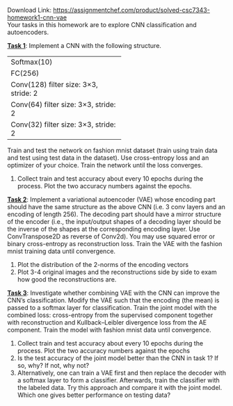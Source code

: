 Download Link: https://assignmentchef.com/product/solved-csc7343-homework1-cnn-vae
<br>
Your tasks in this homework are to explore CNN classification and autoencoders.

<strong><u>Task 1</u></strong>: Implement a CNN with the following structure.

<table width="246">

 <tbody>

  <tr>

   <td width="246">Softmax(10)</td>

  </tr>

  <tr>

   <td width="246">FC(256)</td>

  </tr>

  <tr>

   <td width="246">Conv(128) filter size: 3×3, stride: 2</td>

  </tr>

  <tr>

   <td width="246">Conv(64) filter size: 3×3, stride: 2</td>

  </tr>

  <tr>

   <td width="246">Conv(32) filter size: 3×3, stride: 2</td>

  </tr>

 </tbody>

</table>

Train and test the network on fashion mnist dataset (train using train data and test using test data in the dataset). Use cross-entropy loss and an optimizer of your choice. Train the network until the loss converges.

<ol>

 <li>Collect train and test accuracy about every 10 epochs during the process. Plot the two accuracy numbers against the epochs.</li>

</ol>

<strong><u>Task 2</u></strong>: Implement a variational autoencoder (VAE) whose encoding part should have the same structure as the above CNN (i.e. 3 conv layers and an encoding of length 256). The decoding part should have a mirror structure of the encoder (i.e., the input/output shapes of a decoding layer should be the inverse of the shapes at the corresponding encoding layer. Use ConvTranspose2D as reverse of Conv2d). You may use squared error or binary cross-entropy as reconstruction loss. Train the VAE with the fashion mnist training data until convergence.

<ol>

 <li>Plot the distribution of the 2-norms of the encoding vectors</li>

 <li>Plot 3-4 original images and the reconstructions side by side to exam how good the reconstructions are.</li>

</ol>

<strong><u>Task 3</u></strong>: Investigate whether combining VAE with the CNN can improve the CNN’s classification. Modify the VAE such that the encoding (the mean) is passed to a softmax layer for classification. Train the joint model with the combined loss: cross-entropy from the supervised component together with reconstruction and Kullback–Leibler divergence loss from the AE component. Train the model with fashion mnist data until convergence.

<ol>

 <li>Collect train and test accuracy about every 10 epochs during the process. Plot the two accuracy numbers against the epochs</li>

 <li>Is the test accuracy of the joint model better than the CNN in task 1? If so, why? If not, why not?</li>

 <li>Alternatively, one can train a VAE first and then replace the decoder with a softmax layer to form a classifier. Afterwards, train the classifier with the labeled data. Try this approach and compare it with the joint model. Which one gives better performance on testing data?</li>

</ol>